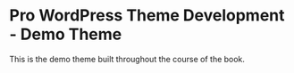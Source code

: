 # Pro WordPress Theme Development - Demo Theme

This is the demo theme built throughout the course of the book.


